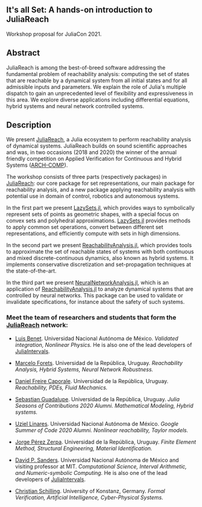 ## It's all Set: A hands-on introduction to JuliaReach

Workshop proposal for JuliaCon 2021.

## Abstract

JuliaReach is among the best-of-breed software addressing the fundamental problem of reachability analysis: computing the set of states that are reachable by a dynamical system from all initial states and for all admissible inputs and parameters. We explain the role of Julia's multiple dispatch to gain an unprecedented level of flexibility and expressiveness in this area. We explore diverse applications including differential equations, hybrid systems and neural network controlled systems.

## Description

We present [JuliaReach](https://github.com/JuliaReach), a Julia ecosystem to perform reachability analysis of dynamical systems. JuliaReach builds on sound scientific approaches and was, in two occasions (2018 and 2020) the winner of the annual friendly competition on Applied Verification for Continuous and Hybrid Systems ([ARCH-COMP](https://cps-vo.org/group/ARCH)).

The workshop consists of three parts (respectively packages) in [JuliaReach](https://github.com/JuliaReach): our core package for set representations, our main package for reachability analysis, and a new package applying reachability analysis with potential use in domain of control, robotics and autonomous systems.

In the first part we present [LazySets.jl](https://github.com/JuliaReach/LazySets.jl), which provides ways to symbolically represent sets of points as geometric shapes, with a special focus on convex sets and polyhedral approximations. [LazySets.jl](https://github.com/JuliaReach/LazySets.jl) provides methods to apply common set operations, convert between different set representations, and efficiently compute with sets in high dimensions.

In the second part we present [ReachabilityAnalysis.jl](https://github.com/JuliaReach/ReachabilityAnalysis.jl), which provides tools to approximate the set of reachable states of systems with both continuous and mixed discrete-continuous dynamics, also known as hybrid systems. It implements conservative discretization and set-propagation techniques at the state-of-the-art.

In the third part we present [NeuralNetworkAnalysis.jl](https://github.com/JuliaReach/NeuralNetworkAnalysis.jl), which is an application of [ReachabilityAnalysis.jl](https://github.com/JuliaReach/ReachabilityAnalysis.jl) to analyze dynamical systems that are controlled by neural networks. This package can be used to validate or invalidate specifications, for instance about the safety of such systems.

### Meet the team of researchers and students that form the [JuliaReach](https://juliareach.com) network:

- [Luis Benet](https://github.com/lbenet). Universidad Nacional Autónoma de México. *Validated integration, Nonlinear Physics.* He is also one of the lead developers of [JuliaIntervals](https://github.com/JuliaIntervals).

- [Marcelo Forets](https://github.com/mforets). Universidad de la República, Uruguay. *Reachability Analysis, Hybrid Systems, Neural Network Robustness.*

- [Daniel Freire Caporale](https://github.com/dfcaporale). Universidad de la República, Uruguay. *Reachability, PDEs, Fluid Mechanics.*

- [Sebastian Guadalupe](https://github.com/sebastianguadalupe). Universidad de la República, Uruguay. *Julia Seasons of Contributions 2020 Alumni. Mathematical Modeling, Hybrid systems.*

- [Uziel Linares](https://github.com/uziellinares). Universidad Nacional Autónoma de México. *Google Summer of Code 2020 Alumni. Nonlinear reachability, Taylor models.*

- [Jorge Pérez Zerpa](https://github.com/jorgepz). Universidad de la República, Uruguay. *Finite Element Method, Structural Engineering, Material Identification.*

- [David P. Sanders](https://github.com/dpsanders). Universidad Nacional Autónoma de México and visiting professor at MIT. *Computational Science, Interval Arithmetic, and Numeric-symbolic Computing.* He is also one of the lead developers of [JuliaIntervals](https://github.com/JuliaIntervals).

- [Christian Schilling](https://github.com/schillic). University of Konstanz, Germany. *Formal Verification, Artificial Intelligence, Cyber-Physical Systems.*
